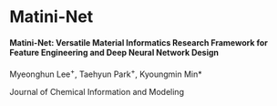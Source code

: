 # Matini-Net

#### Matini-Net: Versatile Material Informatics Research Framework for Feature Engineering and Deep Neural Network Design

Myeonghun Lee<sup>+</sup>, Taehyun Park<sup>+</sup>, Kyoungmin Min\*

Journal of Chemical Information and Modeling
